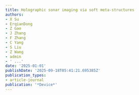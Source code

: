 ```yaml
---
title: Holographic sonar imaging via soft meta-structures
authors:
- X Su
- ErqianDong
- Z Gao
- J Zhang
- F Zhang
- C Yang
- S Liu
- Z Wang
- admin
- ' ...'
date: '2025-01-01'
publishDate: '2025-09-18T05:41:21.695385Z'
publication_types:
- article-journal
publication: '*Device*'
---
```

